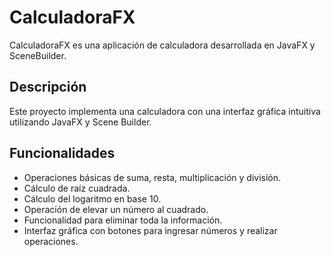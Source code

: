 # CalculadoraFX

CalculadoraFX es una aplicación de calculadora desarrollada en JavaFX y SceneBuilder.

## Descripción

Este proyecto implementa una calculadora con una interfaz gráfica intuitiva utilizando JavaFX y Scene Builder.

## Funcionalidades

- Operaciones básicas de suma, resta, multiplicación y división.
- Cálculo de raíz cuadrada.
- Cálculo del logaritmo en base 10.
- Operación de elevar un número al cuadrado.
- Funcionalidad para eliminar toda la información.
- Interfaz gráfica con botones para ingresar números y realizar operaciones.
